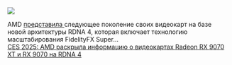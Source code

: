 <!--2025-01-07 14:07:51-->
<div class="yb">
  <div class="rss smaller1 habr"><img src="https://habrastorage.org/webt/_2/en/ir/_2eniruq1frikoq22gkjartmbsy.jpeg" /><p>AMD <a href="https://www.theverge.com/2025/1/6/24336246/amd-radeon-rx-9070-series-rdna-4-fsr-4-ces-2025" rel="noopener noreferrer nofollow">представила </a>следующее поколение своих видеокарт на базе новой архитектуры RDNA 4, которая включает технологию масштабирования FidelityFX Super... <br><a class="light" href="https://habr.com/ru/news/872052/?utm_source=habrahabr&utm_medium=rss&utm_campaign=872052">CES 2025: AMD раскрыла информацию о видеокартах Radeon RX 9070 XT и RX 9070 на RDNA 4</a></div>
</div>
